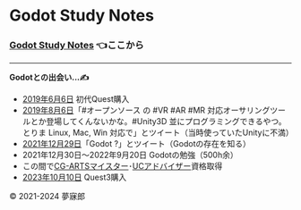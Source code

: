 # Godot Study Notes<a id="TOP"></a>

### [Godot Study Notes](./study_notes.md) 👈ここから

***

**Godotとの出会い...✍**  
* [2019年6月6日](https://twitter.com/mubirou/status/1136580509096644609) 初代Quest購入
* [2019年8月6日](https://twitter.com/mubirou/status/1158626565040721921)「#オープンソース の #VR #AR #MR 対応オーサリングツールとか登場してくんないかな。#Unity3D 並にプログラミングできるやつ。とりま Linux, Mac, Win 対応で」とツイート（当時使っていたUnityに不満）  
* [2021年12月29日](https://twitter.com/mubirou/status/1476124608093102083)「Godot ?」とツイート（Godotの存在を知る）  
* 2021年12月30日～2022年9月20日 Godotの勉強（500h余）  
* この間で[CG-ARTSマイスター](https://www.cgarts.or.jp/v1/kentei/meister/)･[UCアドバイザー](https://www.aft.or.jp/pages/feature/uc)資格取得  
* [2023年10月10日](https://twitter.com/mubirou/status/1711699151879282819) Quest3購入 

© 2021-2024 夢寐郎
